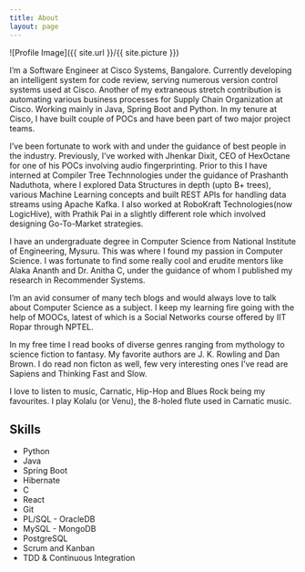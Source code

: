 ```yaml
---
title: About
layout: page
---
```

![Profile Image]({{ site.url }}/{{ site.picture }})

<p>I’m a Software Engineer at Cisco Systems, Bangalore. Currently developing an intelligent system for code review, serving numerous version control systems used at Cisco. Another of my extraneous stretch contribution is automating various business processes for Supply Chain Organization at Cisco. Working mainly in Java, Spring Boot and Python. In my tenure at Cisco, I have built couple of POCs and have been part of two major project teams.

<p>I’ve been fortunate to work with and under the guidance of best people in the industry. Previously, I’ve worked with Jhenkar Dixit, CEO of HexOctane for one of his POCs involving audio fingerprinting. Prior to this I have interned at Compiler Tree Technnologies under the guidance of Prashanth Naduthota, where I explored Data Structures in depth (upto B+ trees), various Machine Learning concepts and built REST APIs for handling data streams using Apache Kafka. I also worked at RoboKraft Technologies(now LogicHive), with Prathik Pai in a slightly different role which involved designing Go-To-Market strategies.</p>

<p>I have an undergraduate degree in Computer Science from National Institute of Engineering, Mysuru. This was where I found my passion in Computer Science. I was fortunate to find some really cool and erudite mentors like Alaka Ananth and Dr. Anitha C, under the guidance of whom I published my research in Recommender Systems.</p>

<p>I’m an avid consumer of many tech blogs and would always love to talk about Computer Science as a subject. I keep my learning fire going with the help of MOOCs, latest of which is a Social Networks course offered by IIT Ropar through NPTEL.</p>

<p>In my free time I read books of diverse genres ranging from mythology to science fiction to fantasy. My favorite authors are J. K. Rowling and Dan Brown. I do read non ficton as well, few very interesting ones I’ve read are Sapiens and Thinking Fast and Slow.</p>

<p>I love to listen to music, Carnatic, Hip-Hop and Blues Rock being my favourites. I play Kolalu (or Venu), the 8-holed flute used in Carnatic music.</p>

<h2>Skills</h2>

<ul class="skill-list">
	<li>Python</li>
	<li>Java</li>
	<li>Spring Boot</li>
	<li>Hibernate</li>
	<li>C</li>
	<li>React</li>
	<li>Git</li>
	<li>PL/SQL - OracleDB</li>
	<li>MySQL - MongoDB</li>
	<li>PostgreSQL</li>
	<li>Scrum and Kanban</li>
	<li>TDD & Continuous Integration</li>
</ul>